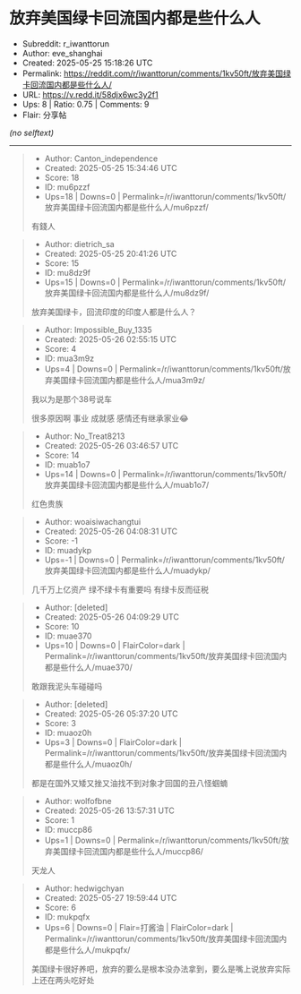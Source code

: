 # 放弃美国绿卡回流国内都是些什么人

- Subreddit: r_iwanttorun
- Author: eve_shanghai
- Created: 2025-05-25 15:18:26 UTC
- Permalink: https://reddit.com/r/iwanttorun/comments/1kv50ft/放弃美国绿卡回流国内都是些什么人/
- URL: https://v.redd.it/58djx6wc3y2f1
- Ups: 8 | Ratio: 0.75 | Comments: 9
- Flair: 分享帖

_(no selftext)_

---

> - Author: Canton_independence
> - Created: 2025-05-25 15:34:46 UTC
> - Score: 18
> - ID: mu6pzzf
> - Ups=18 | Downs=0 | Permalink=/r/iwanttorun/comments/1kv50ft/放弃美国绿卡回流国内都是些什么人/mu6pzzf/
>
> 有錢人

> - Author: dietrich_sa
> - Created: 2025-05-25 20:41:26 UTC
> - Score: 15
> - ID: mu8dz9f
> - Ups=15 | Downs=0 | Permalink=/r/iwanttorun/comments/1kv50ft/放弃美国绿卡回流国内都是些什么人/mu8dz9f/
>
> 放弃美国绿卡，回流印度的印度人都是什么人？

> - Author: Impossible_Buy_1335
> - Created: 2025-05-26 02:55:15 UTC
> - Score: 4
> - ID: mua3m9z
> - Ups=4 | Downs=0 | Permalink=/r/iwanttorun/comments/1kv50ft/放弃美国绿卡回流国内都是些什么人/mua3m9z/
>
> 我以为是那个38号说车
> 
> 很多原因啊 事业 成就感 感情还有继承家业😂

> - Author: No_Treat8213
> - Created: 2025-05-26 03:46:57 UTC
> - Score: 14
> - ID: muab1o7
> - Ups=14 | Downs=0 | Permalink=/r/iwanttorun/comments/1kv50ft/放弃美国绿卡回流国内都是些什么人/muab1o7/
>
> 红色贵族

> - Author: woaisiwachangtui
> - Created: 2025-05-26 04:08:31 UTC
> - Score: -1
> - ID: muadykp
> - Ups=-1 | Downs=0 | Permalink=/r/iwanttorun/comments/1kv50ft/放弃美国绿卡回流国内都是些什么人/muadykp/
>
> 几千万上亿资产 绿不绿卡有重要吗 有绿卡反而征税

> - Author: [deleted]
> - Created: 2025-05-26 04:09:29 UTC
> - Score: 10
> - ID: muae370
> - Ups=10 | Downs=0 | FlairColor=dark | Permalink=/r/iwanttorun/comments/1kv50ft/放弃美国绿卡回流国内都是些什么人/muae370/
>
> 敢跟我泥头车碰碰吗

> - Author: [deleted]
> - Created: 2025-05-26 05:37:20 UTC
> - Score: 3
> - ID: muaoz0h
> - Ups=3 | Downs=0 | FlairColor=dark | Permalink=/r/iwanttorun/comments/1kv50ft/放弃美国绿卡回流国内都是些什么人/muaoz0h/
>
> 都是在国外又矮又挫又油找不到对象才回国的丑八怪蝈蝻

> - Author: wolfofbne
> - Created: 2025-05-26 13:57:31 UTC
> - Score: 1
> - ID: muccp86
> - Ups=1 | Downs=0 | Permalink=/r/iwanttorun/comments/1kv50ft/放弃美国绿卡回流国内都是些什么人/muccp86/
>
> 天龙人

> - Author: hedwigchyan
> - Created: 2025-05-27 19:59:44 UTC
> - Score: 6
> - ID: mukpqfx
> - Ups=6 | Downs=0 | Flair=打酱油 | FlairColor=dark | Permalink=/r/iwanttorun/comments/1kv50ft/放弃美国绿卡回流国内都是些什么人/mukpqfx/
>
> 美国绿卡很好养吧，放弃的要么是根本没办法拿到，要么是嘴上说放弃实际上还在两头吃好处
